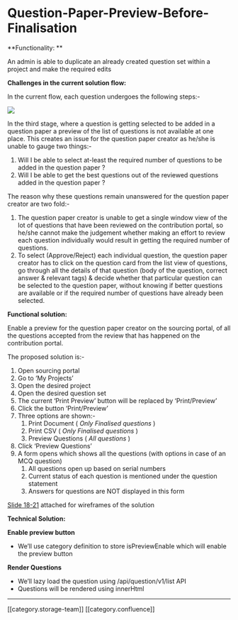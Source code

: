 # Question-Paper-Preview-Before-Finalisation

\*\*Functionality: \*\*

An admin is able to duplicate an already created question set within a project and make the required edits

**Challenges in the current solution flow:**

In the current flow, each question undergoes the following steps:-&#x20;

![](images/storage/u5\_ggJle3d3l4nYFTNvkyrMdr\_VcxRvxbFqh01MTV6AE3igmKMDspZJNK8ixgYA4fK-4KDHjVaNAy6jkt\_juzHGyCRaLi0-YVaqUju0yE8KOiGaO3JR7QmWge3oo7mNT512y3Pfu0OevKonJ1q4)

In the third stage, where a question is getting selected to be added in a question paper a preview of the list of questions is not available at one place. This creates an issue for the question paper creator as he/she is unable to gauge two things:-

1. Will I be able to select at-least the required number of questions to be added in the question paper ?
2. Will I be able to get the best questions out of the reviewed questions added in the question paper ?

The reason why these questions remain unanswered for the question paper creator are two fold:-

1. The question paper creator is unable to get a single window view of the lot of questions that have been reviewed on the contribution portal, so he/she cannot make the judgement whether making an effort to review each question individually would result in getting the required number of questions.
2. To select (Approve/Reject) each individual question, the question paper creator has to click on the question card from the list view of questions, go through all the details of that question (body of the question, correct answer & relevant tags) & decide whether that particular question can be selected to the question paper, without knowing if better questions are available or if the required number of questions have already been selected.

**Functional solution:**

Enable a preview for the question paper creator on the sourcing portal, of all the questions accepted from the review that has happened on the contribution portal.

The proposed solution is:-

1. Open sourcing portal
2. Go to ‘My Projects’
3. Open the desired project
4. Open the desired question set
5. The current ‘Print Preview’ button will be replaced by ‘Print/Preview’
6. Click the button ‘Print/Preview’
7. Three options are shown:-
   1. Print Document ( _Only Finalised questions_ )
   2. Print CSV ( _Only Finalised questions_ )
   3. Preview Questions ( _All questions_ )
8. Click ‘Preview Questions’&#x20;
9. A form opens which shows all the questions (with options in case of an MCQ question)&#x20;
   1. All questions open up based on serial numbers
   2. Current status of each question is mentioned under the question statement
   3. Answers for questions are NOT displayed in this form

[Slide 18-21](https://docs.google.com/presentation/d/13\_KfHUE53\_jqaGS6WBpDactC4b9KK7UT/edit#slide=id.p8) attached for wireframes of the solution

**Technical Solution:**

**Enable preview button**

* We’ll use category definition to store isPreviewEnable which will enable the preview button

**Render Questions**

* We’ll lazy load the question using /api/question/v1/list API
* Questions will be rendered using innerHtml

***

\[\[category.storage-team]] \[\[category.confluence]]
